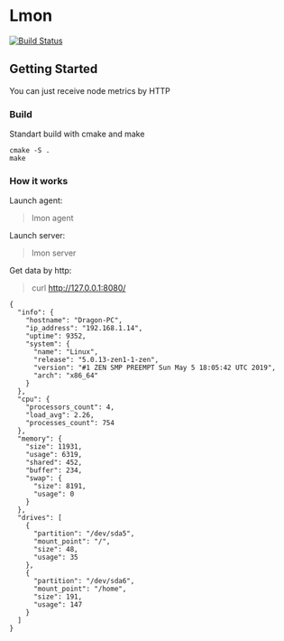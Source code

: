 # Lmon 

[![Build Status](https://drone.oceancraft.ru/api/badges/Yak/lmon/status.svg)](https://drone.oceancraft.ru/Yak/lmon)

## Getting Started

You can just receive node metrics by HTTP

### Build
Standart build with cmake and make

```
cmake -S .
make
```

### How it works

Launch agent:

> lmon agent

Launch server:

> lmon server

Get data by http:

> curl http://127.0.0.1:8080/

```
{
  "info": {
    "hostname": "Dragon-PC",
    "ip_address": "192.168.1.14",
    "uptime": 9352,
    "system": {
      "name": "Linux",
      "release": "5.0.13-zen1-1-zen",
      "version": "#1 ZEN SMP PREEMPT Sun May 5 18:05:42 UTC 2019",
      "arch": "x86_64"
    }
  },
  "cpu": {
    "processors_count": 4,
    "load_avg": 2.26,
    "processes_count": 754
  },
  "memory": {
    "size": 11931,
    "usage": 6319,
    "shared": 452,
    "buffer": 234,
    "swap": {
      "size": 8191,
      "usage": 0
    }
  },
  "drives": [
    {
      "partition": "/dev/sda5",
      "mount_point": "/",
      "size": 48,
      "usage": 35
    },
    {
      "partition": "/dev/sda6",
      "mount_point": "/home",
      "size": 191,
      "usage": 147
    }
  ]
}
```

